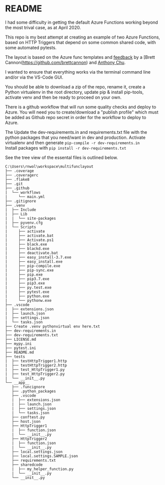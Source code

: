 # README

I had some difficulty in getting the default Azure Functions working beyond the most trival case, as at April 2020.  

This repo is my best attempt at creating an example of two Azure Functions, based on HTTP Triggers that depend on some common shared code, with some automated pytests.

The layout is based on the Azure func templates and [feedback](https://github.com/microsoft/vscode-azurefunctions/issues/1970) by a [Brett Cannon(https://github.com/brettcannon) and [Anthony Chu](https://github.com/anthonychu).

I wanted to ensure that everything works via the terminal command line and/or via the VS-Code GUI.

You should be able to download a zip of the repo, rename it, create a Python virtualenv in the root directory, update pip & install pip-tools, activate venv and then be ready to proceed on your own.

There is a github workflow that will run some quality checks and deploy to Azure.
You will need you to create/download a "publish profile" which must be added as Github repo secret in order for the workflow to deploy to Azure.

The Update the dev-requirements.in and requirements.txt file with the python packages that you need/want in dev and production.
Activate virtualenv and then generate ```pip-compile -r dev-requirements.in```  
Install packages with ```pip install -r dev-requirements.txt```

See the tree view of the essental files is outlined below.

```
C:\Users\rnwol\workspace\multifunclayout
├── .coverage
├── .coveragerc
├── .flake8
├── .git
├── .github
|  └── workflows
|     └── main.yml
├── .gitignore
├── .venv
|  ├── Include
|  ├── Lib
|  |  └── site-packages
|  ├── pyvenv.cfg
|  └── Scripts
|     ├── activate
|     ├── activate.bat
|     ├── Activate.ps1
|     ├── black.exe
|     ├── blackd.exe
|     ├── deactivate.bat
|     ├── easy_install-3.7.exe
|     ├── easy_install.exe
|     ├── pip-compile.exe
|     ├── pip-sync.exe
|     ├── pip.exe
|     ├── pip3.7.exe
|     ├── pip3.exe
|     ├── py.test.exe
|     ├── pytest.exe
|     ├── python.exe
|     └── pythonw.exe
├── .vscode
|  ├── extensions.json
|  ├── launch.json
|  ├── settings.json
|  └── tasks.json
├── Create .venv pythonvirtual env here.txt
├── dev-requirements.in
├── dev-requirements.txt
├── LICENSE.md
├── mypy.ini
├── pytest.ini
├── README.md
├── tests
|  ├── testHttpTrigger1.http
|  ├── testHttpTrigger2.http
|  ├── test_HttpTrigger1.py
|  ├── test_HttpTrigger2.py
|  └── __init__.py
└── __app__
   ├── .funcignore
   ├── .python_packages
   ├── .vscode
   |  ├── extensions.json
   |  ├── launch.json
   |  ├── settings.json
   |  └── tasks.json
   ├── conftest.py
   ├── host.json
   ├── HttpTrigger1
   |  ├── function.json
   |  └── __init__.py
   ├── HttpTrigger2
   |  ├── function.json
   |  └── __init__.py
   ├── local.settings.json
   ├── local.settings.SAMPLE.json
   ├── requirements.txt
   ├── sharedcode
   |  ├── my_helper_function.py
   |  └── __init__.py
   └── __init__.py

```
